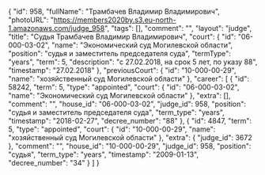 {
    "id": 958,
    "fullName": "Трамбачев Владимир Владимирович",
    "photoURL": "https://members2020by.s3.eu-north-1.amazonaws.com/judge_958",
    "tags": [],
    "comment": "",
    "layout": "judge",
    "title": "Судья Трамбачев Владимир Владимирович",
    "court": {
        "id": "06-000-03-02",
        "name": "Экономический суд Могилевской области",
        "position": "судья и заместитель председателя суда",
        "termType": "years",
        "term": 5,
        "description": "c 27.02.2018, на срок 5 лет, по указу 88",
        "timestamp": "27.02.2018"
    },
    "previousCourt": {
        "id": "10-000-00-29",
        "name": "хозяйственный суд Могилевской области"
    },
    "career": [
        {
            "id": 58242,
            "term": 5,
            "type": "appointed",
            "court": {
                "id": "06-000-03-02",
                "name": "Экономический суд Могилевской области"
            },
            "extra": [],
            "comment": "",
            "house_id": "06-000-03-02",
            "judge_id": 958,
            "position": "судья и заместитель председателя суда",
            "term_type": "years",
            "timestamp": "2018-02-27",
            "decree_number": "88"
        },
        {
            "id": 4847,
            "term": 5,
            "type": "appointed",
            "court": {
                "id": "10-000-00-29",
                "name": "хозяйственный суд Могилевской области"
            },
            "extra": {
                "judge_id": 3672
            },
            "comment": "",
            "house_id": "10-000-00-29",
            "judge_id": 958,
            "position": "судья",
            "term_type": "years",
            "timestamp": "2009-01-13",
            "decree_number": "34"
        }
    ]
}